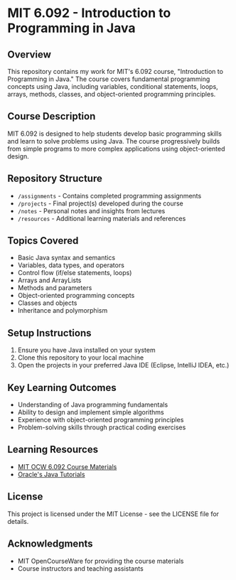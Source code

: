 # MIT 6.092 - Introduction to Programming in Java

## Overview
This repository contains my work for MIT's 6.092 course, "Introduction to Programming in Java." The course covers fundamental programming concepts using Java, including variables, conditional statements, loops, arrays, methods, classes, and object-oriented programming principles.

## Course Description
MIT 6.092 is designed to help students develop basic programming skills and learn to solve problems using Java. The course progressively builds from simple programs to more complex applications using object-oriented design.

## Repository Structure
- `/assignments` - Contains completed programming assignments
- `/projects` - Final project(s) developed during the course
- `/notes` - Personal notes and insights from lectures
- `/resources` - Additional learning materials and references

## Topics Covered
- Basic Java syntax and semantics
- Variables, data types, and operators
- Control flow (if/else statements, loops)
- Arrays and ArrayLists
- Methods and parameters
- Object-oriented programming concepts
- Classes and objects
- Inheritance and polymorphism

## Setup Instructions
1. Ensure you have Java installed on your system
2. Clone this repository to your local machine
3. Open the projects in your preferred Java IDE (Eclipse, IntelliJ IDEA, etc.)

## Key Learning Outcomes
- Understanding of Java programming fundamentals
- Ability to design and implement simple algorithms
- Experience with object-oriented programming principles
- Problem-solving skills through practical coding exercises

## Learning Resources
- [MIT OCW 6.092 Course Materials](https://ocw.mit.edu/courses/electrical-engineering-and-computer-science/6-092-introduction-to-programming-in-java-january-iap-2010/)
- [Oracle's Java Tutorials](https://docs.oracle.com/javase/tutorial/)
  
## License
This project is licensed under the MIT License - see the LICENSE file for details.

## Acknowledgments
- MIT OpenCourseWare for providing the course materials
- Course instructors and teaching assistants